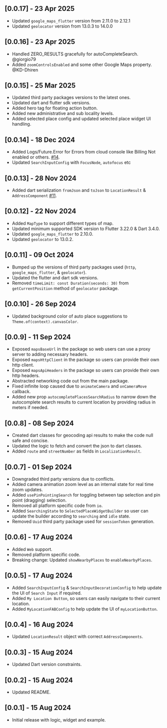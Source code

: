 ## [0.0.17] - 23 Apr 2025

* Updated `google_maps_flutter` version from 2.11.0 to 2.12.1
* Updated `geolocator` version from 13.0.3 to 14.0.0

## [0.0.16] - 23 Apr 2025

* Handled ZERO_RESULTS gracefully for autoCompleteSearch. @giorgio79
* Added `zoomControlsEnabled` and some other Google Maps property. @KD-Dhiren

## [0.0.15] - 25 Mar 2025

* Updated third party packages versions to the latest ones.
* Updated dart and flutter sdk versions.
* Added hero tag for floating action button.
* Added new administrative and sub locality levels.
* Added selected place config and updated selected place widget UI handling.

## [0.0.14] - 18 Dec 2024

* Added Logs/Future.Error for Errors from cloud console like Billing Not enabled or others. [#14](https://github.com/joafc96/place_picker_google/issues/14).
* Updated `SearchInputConfig` with `FocusNode`, `autofocus` etc

## [0.0.13] - 28 Nov 2024

* Added dart serialization `fromJson` and `toJson` to `LocationResult` & `AddressComponent` [#11](https://github.com/joafc96/place_picker_google/issues/11).

## [0.0.12] - 22 Nov 2024

* Added `MapType` to support different types of map.
* Updated minimum supported SDK version to Flutter 3.22.0 & Dart 3.4.0.
* Updated `google_maps_flutter` to 2.10.0.
* Updated `geolocator` to 13.0.2.

## [0.0.11] - 09 Oct 2024

* Bumped up the versions of third party packages used (`http`, `google_maps_flutter`, & `geolocator`).
* Updated the flutter and dart sdk versions.
* Removed `timeLimit: const Duration(seconds: 30)` from `getCurrentPosition` method of `geolocator` package.

## [0.0.10] - 26 Sep 2024

* Updated background color of auto place suggestions to `Theme.of(context).canvasColor`.

## [0.0.9] - 11 Sep 2024

* Exposed `mapsBaseUrl` in the package so web users can use a proxy server to adding necessary headers.
* Exposed `mapsHttpClient` in the package so users can provide their own http client.
* Exposed `mapsApiHeaders` in the package so users can provide their own http headers.
* Abstracted networking code out from the main package.
* Fixed infinite loop caused due to `animateCamera` and `onCameraMove` callback.
* Added new prop `autocompletePlacesSearchRadius` to narrow down the autocomplete search results to current location by providing radius in meters if needed.

## [0.0.8] - 08 Sep 2024

* Created dart classes for geocoding api results to make the code null safe and concise.
* Updated the logic to fetch and convert the json to dart classes. 
* Added `route` and `streetNumber` as fields in `LocalizationResult`.

## [0.0.7] - 01 Sep 2024

* Downgraded third party versions due to conflicts.
* Added camera animation zoom level as an internal state for real time zoom updates.
* Added `usePinPointingSearch` for toggling between tap selection and pin point (dragging) selection.
* Removed all platform specific code from `io`. 
* Added `SearchingState` to `SelectedPlaceWidgetBuilder` so user can update the builder according to `searching` and `idle` state.
* Removed `Uuid` third party package used for `sessionToken` generation.

## [0.0.6] - 17 Aug 2024

* Added `Web` support.
* Removed platform specific code.
* Breaking change: Updated `showNearbyPlaces` to `enableNearbyPlaces`.

## [0.0.5] - 17 Aug 2024

* Added `SearchInputConfig` & `SearchInputDecorationConfig` to help update the UI of `Search Input` if required.
* Added `My Location Button`, so users can easily navigate to their current location. 
* Added `MyLocationFABConfig` to help update the UI of `myLocationButton`.

## [0.0.4] - 16 Aug 2024

* Updated `LocationResult` object with correct `AddressComponents`.

## [0.0.3] - 15 Aug 2024

* Updated Dart version constraints.

## [0.0.2] - 15 Aug 2024

* Updated README.

## [0.0.1] - 15 Aug 2024

* Initial release with logic, widget and example.
